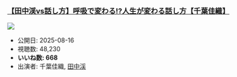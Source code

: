 ### [【田中渓vs話し方】呼吸で変わる!?人生が変わる話し方【千葉佳織】](https://www.youtube.com/watch?v=LOmtZ1GhITY)
[![](https://img.youtube.com/vi/LOmtZ1GhITY/sddefault.jpg)](https://www.youtube.com/watch?v=LOmtZ1GhITY)
-   公開日: 2025-08-16
-   視聴数: 48,230
-   **いいね数: 668**
-   出演者: 千葉佳織, [田中渓](/rehacq_fan/people/田中渓 "wikilink")

